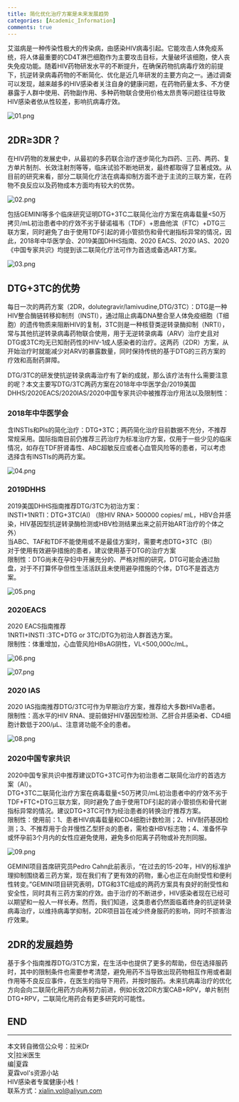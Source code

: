 ```yaml
---
title: 简化优化治疗方案是未来发展趋势
categories: [Academic_Information]
comments: true
---
```


艾滋病是一种传染性极大的传染病，由感染HIV病毒引起。它能攻击人体免疫系统，将人体最重要的CD4T淋巴细胞作为主要攻击目标，大量破坏该细胞，使人丧失免疫功能。随着HIV药物研发水平的不断提升，在确保药物抗病毒疗效的前提下，抗逆转录病毒药物的不断简化、优化是近几年研发的主要方向之一。通过调查可以发现，越来越多的HIV感染者关注自身的健康问题，在药物药量太多、不方便暴露于人群中使用、药物副作用、多种药物联合使用价格太昂贵等问题往往导致HIV感染者依从性较差，影响抗病毒疗效。

![01.png](https://i.loli.net/2020/11/13/ZRz2QEvMaK3iLpS.png)

## 2DR≥3DR？
在HIV药物的发展史中，从最初的多药联合治疗逐步简化为四药、三药、两药、复方单片制剂、长效注射剂等等，临床试验不断地研发，最终都取得了显著成效。从目前的研究来看，部分二联简化疗法在病毒抑制方面不逊于主流的三联方案，在药物不良反应以及药物成本方面均有较大的优势。

![02.png](https://i.loli.net/2020/11/13/J7iIyQfrP1LhVpg.png)

包括GEMINI等多个临床研究证明DTG+3TC二联简化治疗方案在病毒载量<50万拷贝/mL初治患者中的疗效不劣于替诺福韦（TDF）+恩曲他滨（FTC）+DTG三联方案，同时避免了由于使用TDF引起的肾小管损伤和骨代谢指标异常的情况，因此，2018年中华医学会、2019美国DHHS指南、2020 EACS、2020 IAS、2020《中国专家共识》均提到该二联简化疗法可作为首选或备选ART方案。

![03.png](https://i.loli.net/2020/11/13/KwJf2PdzInsRThN.png)

## DTG+3TC的优势

每日一次的两药方案（2DR，dolutegravir/lamivudine,DTG/3TC）：DTG是一种HIV整合酶链转移抑制剂（INSTI），通过阻止病毒DNA整合至人体免疫细胞（T细胞）的遗传物质来阻断HIV的复制，3TC则是一种核苷类逆转录酶抑制（NRTI），常与其他抗逆转录病毒药物联合使用，用于无逆转录病毒（ARV）治疗史且对DTG或3TC均无已知耐药性的HIV-1成人感染者的治疗。这两药（2DR）方案，从开始治疗时就能减少对ARV的暴露数量，同时保持传统的基于DTG的三药方案的疗效和高耐药屏障。

DTG/3TC的研发使抗逆转录病毒治疗有了新的成就，那么该疗法有什么需要注意的呢？本文主要写DTG/3TC两药方案在2018年中华医学会/2019美国DHHS/2020EACS/2020IAS/2020中国专家共识中被推荐治疗用法以及限制性：

### 2018年中华医学会

含INSTIs和PIs的简化治疗：DTG+3TC；两药简化治疗目前数据不充分，不推荐常规采用。国际指南目前仍推荐三药治疗为标准治疗方案，仅用于一些少见的临床情况，如存在TDF肝肾毒性、ABC超敏反应或者心血管风险等的患者，可以考虑选择含有INSTIs的两药方案。

![04.png](https://i.loli.net/2020/11/13/h7UMR4WNvriaGEw.png)

### 2019DHHS

2019美国DHHS指南推荐DTG/3TC为初治方案：<br>
INSTI+1NRTI：DTG+3TC(AI) （除HIV RNA> 500000 copies/ mL，HBV合并感染，HIV基因型抗逆转录酶检测或HBV检测结果出来之前开始ART治疗的个体之外）<br>
当ABC、TAF和TDF不能使用或不是最佳方案时，需要考虑DTG+3TC（BI）<br>
对于使用有效避孕措施的患者，建议使用基于DTG的治疗方案<br>
限制性：DTG尚未在孕妇中开展充分的、严格对照的研究，DTG可能会通过胎盘，对于不打算怀孕但性生活活跃且未使用避孕措施的个体，DTG不是首选方案。<br>

![05.png](https://i.loli.net/2020/11/13/krGqmAsL1g7h3WE.png)

### 2020EACS

2020 EACS指南推荐<br>
1NRTI+INSTI :3TC+DTG or 3TC/DTG为初治人群首选方案。<br>
限制性：体重增加，心血管风险HBsAG阴性，VL<500,000c/mL。<br>

![06.png](https://i.loli.net/2020/11/13/AJcmSECd1KtQU2s.png)

![07.png](https://i.loli.net/2020/11/13/XlbBWURhoFgsOkS.png)

### 2020 IAS

2020 IAS指南推荐DTG/3TC可作为早期治疗方案，推荐给大多数HIVa患者。<br>
限制性：高水平的HIV RNA、提前做好HIV基因型检测、乙肝合并感染者、CD4细胞计数低于200/μL、注意肾功能不全的患者。<br>

![08.png](https://i.loli.net/2020/11/13/FjyQaEldmzTVN7H.png)

### 2020中国专家共识

2020中国专家共识中推荐建议DTG+3TC可作为初治患者二联简化治疗的首选方案（AI）。<br>
DTG+3TC二联简化治疗方案在病毒载量<50万拷贝/mL初治患者中的疗效不劣于TDF+FTC+DTG三联方案，同时避免了由于使用TDF引起的肾小管损伤和骨代谢指标异常的情况。建议DTG+3TC可作为经治患者的转换治疗推荐方案。<br>
限制性：使用前：1、患者HIV病毒载量和CD4细胞计数检测；2、HIV耐药基因检测；3、不推荐用于合并慢性乙型肝炎的患者，需检查HBV标志物；4、准备怀孕或怀孕前3个月内的女性应避免使用，避免多价阳离子药物或补充剂同服。<br>

![09.png](https://i.loli.net/2020/11/13/9VvBADpgiswu2xU.png)

GEMINI项目首席研究员Pedro Cahn此前表示，“在过去的15-20年，HIV的标准护理抑制围绕着三药方案，现在我们有了更有效的药物，重心也正在向耐受性和便利性转变。”GEMINI项目研究表明，DTG和3TC组成的两药方案具有良好的耐受性和安全性，同时具有三药方案的疗效。由于治疗的不断进步，HIV感染者现在已经可以期望和一般人一样长寿。然而，我们知道，这类患者仍然面临着终身的抗逆转录病毒治疗，以维持病毒学抑制，2DR项目旨在减少终身服药的影响，同时不损害治疗效果。

## 2DR的发展趋势

基于多个指南推荐DTG/3TC方案，在生活中也提供了更多的帮助，但在选择服药时，其中的限制条件也需要参考清楚，避免用药不当导致出现药物相互作用或者副作用等不良反应事件，在医生的指导下用药，并按时服药。未来抗病毒治疗的优化方向会向二联简化用药方向再努力前进，例如长效2DR方案CAB+RPV，单片制剂DTG+RPV，二联简化用药会有更多研究的可能性。



END<br>
---

---
本文转自微信公众号：拉米Dr<br>
文|拉米医生<br>
编|夏霖<br>
夏霖vol's资源小站<br>
HIV感染者专属健康小栈！<br>
联系方式：xialin.vol@aliyun.com
